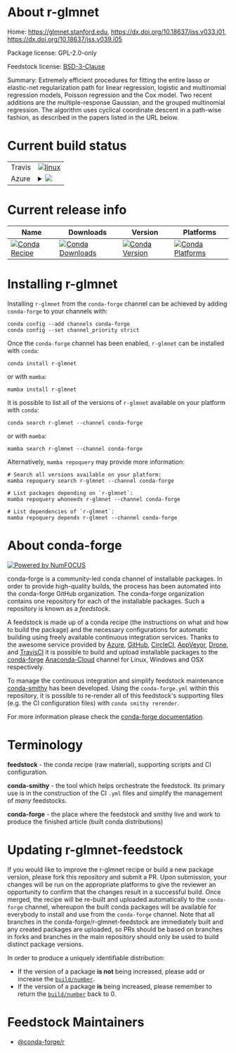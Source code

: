 About r-glmnet
==============

Home: https://glmnet.stanford.edu, https://dx.doi.org/10.18637/jss.v033.i01, https://dx.doi.org/10.18637/jss.v039.i05

Package license: GPL-2.0-only

Feedstock license: [BSD-3-Clause](https://github.com/conda-forge/r-glmnet-feedstock/blob/main/LICENSE.txt)

Summary: Extremely efficient procedures for fitting the entire lasso or elastic-net regularization path for linear regression, logistic and multinomial regression models, Poisson regression and the Cox model. Two recent additions are the multiple-response Gaussian, and the grouped multinomial regression. The algorithm uses cyclical coordinate descent in a path-wise fashion, as described in the papers listed in the URL below.

Current build status
====================


<table><tr>
    <td>Travis</td>
    <td>
      <a href="https://app.travis-ci.com/conda-forge/r-glmnet-feedstock">
        <img alt="linux" src="https://img.shields.io/travis/com/conda-forge/r-glmnet-feedstock/main.svg?label=Linux">
      </a>
    </td>
  </tr>
    
  <tr>
    <td>Azure</td>
    <td>
      <details>
        <summary>
          <a href="https://dev.azure.com/conda-forge/feedstock-builds/_build/latest?definitionId=1200&branchName=main">
            <img src="https://dev.azure.com/conda-forge/feedstock-builds/_apis/build/status/r-glmnet-feedstock?branchName=main">
          </a>
        </summary>
        <table>
          <thead><tr><th>Variant</th><th>Status</th></tr></thead>
          <tbody><tr>
              <td>linux_64_r_base4.1</td>
              <td>
                <a href="https://dev.azure.com/conda-forge/feedstock-builds/_build/latest?definitionId=1200&branchName=main">
                  <img src="https://dev.azure.com/conda-forge/feedstock-builds/_apis/build/status/r-glmnet-feedstock?branchName=main&jobName=linux&configuration=linux%20linux_64_r_base4.1" alt="variant">
                </a>
              </td>
            </tr><tr>
              <td>linux_64_r_base4.2</td>
              <td>
                <a href="https://dev.azure.com/conda-forge/feedstock-builds/_build/latest?definitionId=1200&branchName=main">
                  <img src="https://dev.azure.com/conda-forge/feedstock-builds/_apis/build/status/r-glmnet-feedstock?branchName=main&jobName=linux&configuration=linux%20linux_64_r_base4.2" alt="variant">
                </a>
              </td>
            </tr><tr>
              <td>linux_aarch64_r_base4.1</td>
              <td>
                <a href="https://dev.azure.com/conda-forge/feedstock-builds/_build/latest?definitionId=1200&branchName=main">
                  <img src="https://dev.azure.com/conda-forge/feedstock-builds/_apis/build/status/r-glmnet-feedstock?branchName=main&jobName=linux&configuration=linux%20linux_aarch64_r_base4.1" alt="variant">
                </a>
              </td>
            </tr><tr>
              <td>linux_aarch64_r_base4.2</td>
              <td>
                <a href="https://dev.azure.com/conda-forge/feedstock-builds/_build/latest?definitionId=1200&branchName=main">
                  <img src="https://dev.azure.com/conda-forge/feedstock-builds/_apis/build/status/r-glmnet-feedstock?branchName=main&jobName=linux&configuration=linux%20linux_aarch64_r_base4.2" alt="variant">
                </a>
              </td>
            </tr><tr>
              <td>linux_ppc64le_r_base4.1</td>
              <td>
                <a href="https://dev.azure.com/conda-forge/feedstock-builds/_build/latest?definitionId=1200&branchName=main">
                  <img src="https://dev.azure.com/conda-forge/feedstock-builds/_apis/build/status/r-glmnet-feedstock?branchName=main&jobName=linux&configuration=linux%20linux_ppc64le_r_base4.1" alt="variant">
                </a>
              </td>
            </tr><tr>
              <td>linux_ppc64le_r_base4.2</td>
              <td>
                <a href="https://dev.azure.com/conda-forge/feedstock-builds/_build/latest?definitionId=1200&branchName=main">
                  <img src="https://dev.azure.com/conda-forge/feedstock-builds/_apis/build/status/r-glmnet-feedstock?branchName=main&jobName=linux&configuration=linux%20linux_ppc64le_r_base4.2" alt="variant">
                </a>
              </td>
            </tr><tr>
              <td>osx_64_r_base4.1</td>
              <td>
                <a href="https://dev.azure.com/conda-forge/feedstock-builds/_build/latest?definitionId=1200&branchName=main">
                  <img src="https://dev.azure.com/conda-forge/feedstock-builds/_apis/build/status/r-glmnet-feedstock?branchName=main&jobName=osx&configuration=osx%20osx_64_r_base4.1" alt="variant">
                </a>
              </td>
            </tr><tr>
              <td>osx_64_r_base4.2</td>
              <td>
                <a href="https://dev.azure.com/conda-forge/feedstock-builds/_build/latest?definitionId=1200&branchName=main">
                  <img src="https://dev.azure.com/conda-forge/feedstock-builds/_apis/build/status/r-glmnet-feedstock?branchName=main&jobName=osx&configuration=osx%20osx_64_r_base4.2" alt="variant">
                </a>
              </td>
            </tr><tr>
              <td>osx_arm64_r_base4.1</td>
              <td>
                <a href="https://dev.azure.com/conda-forge/feedstock-builds/_build/latest?definitionId=1200&branchName=main">
                  <img src="https://dev.azure.com/conda-forge/feedstock-builds/_apis/build/status/r-glmnet-feedstock?branchName=main&jobName=osx&configuration=osx%20osx_arm64_r_base4.1" alt="variant">
                </a>
              </td>
            </tr><tr>
              <td>osx_arm64_r_base4.2</td>
              <td>
                <a href="https://dev.azure.com/conda-forge/feedstock-builds/_build/latest?definitionId=1200&branchName=main">
                  <img src="https://dev.azure.com/conda-forge/feedstock-builds/_apis/build/status/r-glmnet-feedstock?branchName=main&jobName=osx&configuration=osx%20osx_arm64_r_base4.2" alt="variant">
                </a>
              </td>
            </tr><tr>
              <td>win_64</td>
              <td>
                <a href="https://dev.azure.com/conda-forge/feedstock-builds/_build/latest?definitionId=1200&branchName=main">
                  <img src="https://dev.azure.com/conda-forge/feedstock-builds/_apis/build/status/r-glmnet-feedstock?branchName=main&jobName=win&configuration=win%20win_64_" alt="variant">
                </a>
              </td>
            </tr>
          </tbody>
        </table>
      </details>
    </td>
  </tr>
</table>

Current release info
====================

| Name | Downloads | Version | Platforms |
| --- | --- | --- | --- |
| [![Conda Recipe](https://img.shields.io/badge/recipe-r--glmnet-green.svg)](https://anaconda.org/conda-forge/r-glmnet) | [![Conda Downloads](https://img.shields.io/conda/dn/conda-forge/r-glmnet.svg)](https://anaconda.org/conda-forge/r-glmnet) | [![Conda Version](https://img.shields.io/conda/vn/conda-forge/r-glmnet.svg)](https://anaconda.org/conda-forge/r-glmnet) | [![Conda Platforms](https://img.shields.io/conda/pn/conda-forge/r-glmnet.svg)](https://anaconda.org/conda-forge/r-glmnet) |

Installing r-glmnet
===================

Installing `r-glmnet` from the `conda-forge` channel can be achieved by adding `conda-forge` to your channels with:

```
conda config --add channels conda-forge
conda config --set channel_priority strict
```

Once the `conda-forge` channel has been enabled, `r-glmnet` can be installed with `conda`:

```
conda install r-glmnet
```

or with `mamba`:

```
mamba install r-glmnet
```

It is possible to list all of the versions of `r-glmnet` available on your platform with `conda`:

```
conda search r-glmnet --channel conda-forge
```

or with `mamba`:

```
mamba search r-glmnet --channel conda-forge
```

Alternatively, `mamba repoquery` may provide more information:

```
# Search all versions available on your platform:
mamba repoquery search r-glmnet --channel conda-forge

# List packages depending on `r-glmnet`:
mamba repoquery whoneeds r-glmnet --channel conda-forge

# List dependencies of `r-glmnet`:
mamba repoquery depends r-glmnet --channel conda-forge
```


About conda-forge
=================

[![Powered by
NumFOCUS](https://img.shields.io/badge/powered%20by-NumFOCUS-orange.svg?style=flat&colorA=E1523D&colorB=007D8A)](https://numfocus.org)

conda-forge is a community-led conda channel of installable packages.
In order to provide high-quality builds, the process has been automated into the
conda-forge GitHub organization. The conda-forge organization contains one repository
for each of the installable packages. Such a repository is known as a *feedstock*.

A feedstock is made up of a conda recipe (the instructions on what and how to build
the package) and the necessary configurations for automatic building using freely
available continuous integration services. Thanks to the awesome service provided by
[Azure](https://azure.microsoft.com/en-us/services/devops/), [GitHub](https://github.com/),
[CircleCI](https://circleci.com/), [AppVeyor](https://www.appveyor.com/),
[Drone](https://cloud.drone.io/welcome), and [TravisCI](https://travis-ci.com/)
it is possible to build and upload installable packages to the
[conda-forge](https://anaconda.org/conda-forge) [Anaconda-Cloud](https://anaconda.org/)
channel for Linux, Windows and OSX respectively.

To manage the continuous integration and simplify feedstock maintenance
[conda-smithy](https://github.com/conda-forge/conda-smithy) has been developed.
Using the ``conda-forge.yml`` within this repository, it is possible to re-render all of
this feedstock's supporting files (e.g. the CI configuration files) with ``conda smithy rerender``.

For more information please check the [conda-forge documentation](https://conda-forge.org/docs/).

Terminology
===========

**feedstock** - the conda recipe (raw material), supporting scripts and CI configuration.

**conda-smithy** - the tool which helps orchestrate the feedstock.
                   Its primary use is in the construction of the CI ``.yml`` files
                   and simplify the management of *many* feedstocks.

**conda-forge** - the place where the feedstock and smithy live and work to
                  produce the finished article (built conda distributions)


Updating r-glmnet-feedstock
===========================

If you would like to improve the r-glmnet recipe or build a new
package version, please fork this repository and submit a PR. Upon submission,
your changes will be run on the appropriate platforms to give the reviewer an
opportunity to confirm that the changes result in a successful build. Once
merged, the recipe will be re-built and uploaded automatically to the
`conda-forge` channel, whereupon the built conda packages will be available for
everybody to install and use from the `conda-forge` channel.
Note that all branches in the conda-forge/r-glmnet-feedstock are
immediately built and any created packages are uploaded, so PRs should be based
on branches in forks and branches in the main repository should only be used to
build distinct package versions.

In order to produce a uniquely identifiable distribution:
 * If the version of a package **is not** being increased, please add or increase
   the [``build/number``](https://docs.conda.io/projects/conda-build/en/latest/resources/define-metadata.html#build-number-and-string).
 * If the version of a package **is** being increased, please remember to return
   the [``build/number``](https://docs.conda.io/projects/conda-build/en/latest/resources/define-metadata.html#build-number-and-string)
   back to 0.

Feedstock Maintainers
=====================

* [@conda-forge/r](https://github.com/conda-forge/r/)

